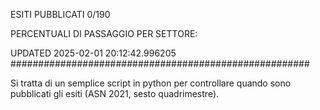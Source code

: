 ESITI PUBBLICATI 0/190 

PERCENTUALI DI PASSAGGIO PER SETTORE:

UPDATED 2025-02-01 20:12:42.996205
###################################################### 

Si tratta di un semplice script in python per controllare quando sono pubblicati gli esiti (ASN 2021, sesto quadrimestre).

